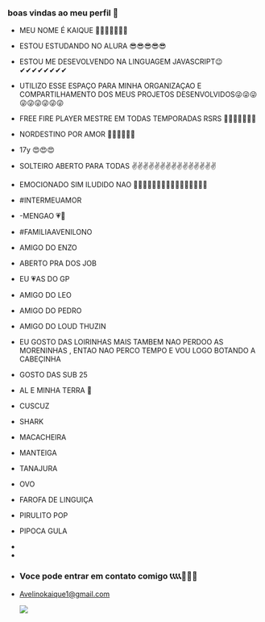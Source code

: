 ### boas vindas ao meu perfil 💙

- MEU NOME É KAIQUE 💖💖💖💖💖💖💖
- ESTOU ESTUDANDO NO ALURA 😎😎😎😎😎
- ESTOU ME DESEVOLVENDO NA LINGUAGEM JAVASCRIPT😉✔✔✔✔✔✔✔✔
- UTILIZO ESSE ESPAÇO PARA MINHA ORGANIZAÇAO E COMPARTILHAMENTO DOS MEUS PROJETOS DESENVOLVIDOS😜😜😜😜😜😜😜😜😜
- FREE FIRE PLAYER MESTRE EM TODAS TEMPORADAS RSRS 👿👿👿👿👿👿👿
- NORDESTINO POR AMOR 👏👏👏👏👏👏
- 17y 😍😍😍
- SOLTEIRO ABERTO PARA TODAS  ✌✌✌✌✌✌✌✌✌✌✌✌✌✌✌
- EMOCIONADO SIM ILUDIDO NAO 🤷‍♂️🤷‍♂️🤷‍♂️🤷‍♂️🤷‍♂️🤷‍♂️🤷‍♂️🤷‍♂️
- #INTERMEUAMOR
- -MENGAO 💗🖤
- #FAMILIAAVENILONO
- AMIGO DO ENZO
- ABERTO PRA DOS JOB
- EU 💗AS DO GP
- AMIGO DO LEO
- AMIGO DO PEDRO
- AMIGO DO LOUD THUZIN
- EU GOSTO DAS LOIRINHAS MAIS TAMBEM NAO PERDOO AS MORENINHAS , ENTAO  NAO PERCO TEMPO E VOU LOGO BOTANDO A CABEÇINHA 
- GOSTO DAS SUB 25
- AL E MINHA TERRA 🧡
- CUSCUZ
- SHARK
- MACACHEIRA
- MANTEIGA
- TANAJURA
- OVO
- FAROFA DE LINGUIÇA
- PIRULITO POP
- PIPOCA GULA
- 
- 
- ### Voce pode entrar em contato comigo 📞📞📞📞📱📱📱

- Avelinokaique1@gmail.com





   ![](https://tenor.com/pt-BR/view/chicharito-free-fire-chicharito-free-fire-nft-meme-gif-26009930)
